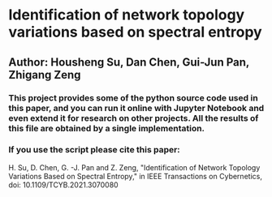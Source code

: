 # Identification of network topology variations based on spectral entropy

## Author: Housheng Su, Dan Chen, Gui-Jun Pan, Zhigang Zeng

### This project provides some of the python source code used in this paper, and you can run it online with Jupyter Notebook and even extend it for research on other projects. All the results of this file are obtained by a single implementation.

### If you use the script please cite this paper:
H. Su, D. Chen, G. -J. Pan and Z. Zeng, "Identification of Network Topology Variations Based on Spectral Entropy," in IEEE Transactions on Cybernetics, doi: 10.1109/TCYB.2021.3070080
